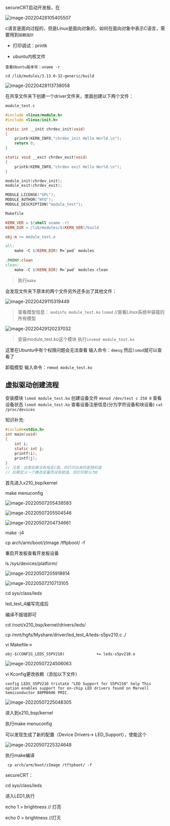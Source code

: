 secureCRT启动开发板，在

![image-20220428105405507](C:/Users/ASUS/AppData/Roaming/Typora/typora-user-images/image-20220428105405507.png)

c语言是面向过程的，但是Linux是面向对象的，如何在面向对象中表示C语言，需要用到`函数指针`

* 打印调试：printk



* ubuntu内核文件

```
查看Ubuntu版本号：uname -r

cd /lib/modules/3.13.0-32-generic/build
```



![image-20220428113738058](C:/Users/ASUS/AppData/Roaming/Typora/typora-user-images/image-20220428113738058.png)

在共享文件夹下创建一个driver文件夹，里面创建以下两个文件：

```c
module_test.c

#include <linux/module.h>
#include <linux/init.h>

static int __init chrdev_init(void)
{
	printk(KERN_INFO,"chrdev_init Hello World.\n");
	return 0;
}

static void __exit chrdev_exit(void)
{
	printk(KERN_INFO,"chrdev exit Hello World.\n");
}

module_init(chrdev_init);
module_exit(chrdev_exit);

MODULE_LICENSE("GPL");
MODULE_AUTHOR("WYQ");
MODULE_DESCRIPTION("module_test");
```

```makefile
Makefile

KERN_VER = $(shell uname -r)
KERN_DIR = /lib/modules/$(KERN_VER)/build

obj-m += module_test.o

all:
	make -C $(KERN_DIR) M=`pwd` modules
	
.PHONY:clean
clean:
	make -C $(KERN_DIR) M=`pwd` modules clean
```

> 执行`make`

会发现文件夹下原本的两个文件另外还多出了其他文件：

![image-20220429115319449](C:/Users/ASUS/AppData/Roaming/Typora/typora-user-images/image-20220429115319449.png)

> 查看模型信息：
> `modinfo module_test.ko`
>`lsmod`   //查看Linux系统中装载的所有模型

![image-20220429120237032](C:/Users/ASUS/AppData/Roaming/Typora/typora-user-images/image-20220429120237032.png)

> 安装module_test.ko这个模块
> 执行`insmod module_test.ko`

这里在Ubuntu中有个权限问题会无法查看
输入命令：`dmesg`
然后`lsmod`就可以查看了

卸载模型
输入命令：`rmmod module_test.ko`



## 虚拟驱动创建流程

安装模块
`lsmod module_test.ko`
创建设备文件
`mknod /dev/test c 250 0`
查看设备状态
`lsmod module_test.ko`
查看设备注册信息(分为字符设备和块设备)
`cat /proc/devices`



知识补充:
```c
#include<stdio.h>
int main(void)
{
	int i;
	static int j;
	printf(i);
	printf(j);
}
// 注意：这里如果没有指定i值，则打印出来的是随机值
// 如果定义一个静态变量而没有赋值，则打印默认为0

```









首先进入x210_bsp/kernel 

make menuconfig

![image-20220507205438583](C:/Users/ASUS/AppData/Roaming/Typora/typora-user-images/image-20220507205438583.png)

![image-20220507205504546](C:/Users/ASUS/AppData/Roaming/Typora/typora-user-images/image-20220507205504546.png)

![image-20220507204734661](C:/Users/ASUS/AppData/Roaming/Typora/typora-user-images/image-20220507204734661.png)

make -j4 

 cp arch/arm/boot/zImage /tftpboot/ -f

重启开发板查看开发板设备

ls /sys/devices/platform/

![image-20220507205918814](C:/Users/ASUS/AppData/Roaming/Typora/typora-user-images/image-20220507205918814.png)

![image-20220507210713105](C:/Users/ASUS/AppData/Roaming/Typora/typora-user-images/image-20220507210713105.png)

cd sys/class/leds

led_test_4编写完成后

编译不报错即可

cd /root/x210_bsp/kernel/drivers/leds/

cp /mnt/hgfs/Myshare/driver/led_test_4/leds-s5pv210.c ./



vi Makefile->

`obj-$(CONFIG_LEDS_S5PV210)              += leds-s5pv210.o`

![image-20220507224506063](C:/Users/ASUS/AppData/Roaming/Typora/typora-user-images/image-20220507224506063.png)



vi Kconfig更改依赖（添加以下文件）

`config LEDS_S5PV210
        tristate "LED Support for S5PV210"
        help
          This option enables support for on-chip LED drivers found on Marvell
          Semiconductor 88PM8606 PMIC.`



![image-20220507225048305](C:/Users/ASUS/AppData/Roaming/Typora/typora-user-images/image-20220507225048305.png)





进入到x210_bsp/kernel

执行make menuconfig

可以发现生成了新的配置（Device Drivers-> LED_Support），使能这个

![image-20220507225324648](C:/Users/ASUS/AppData/Roaming/Typora/typora-user-images/image-20220507225324648.png)

执行make编译

` cp arch/arm/boot/zImage /tftpboot/ -f`



secureCRT：

cd sys/class/leds

进入LED1,执行

echo 1 > brightness   // 灯亮

echo 0 > brightness //灯灭